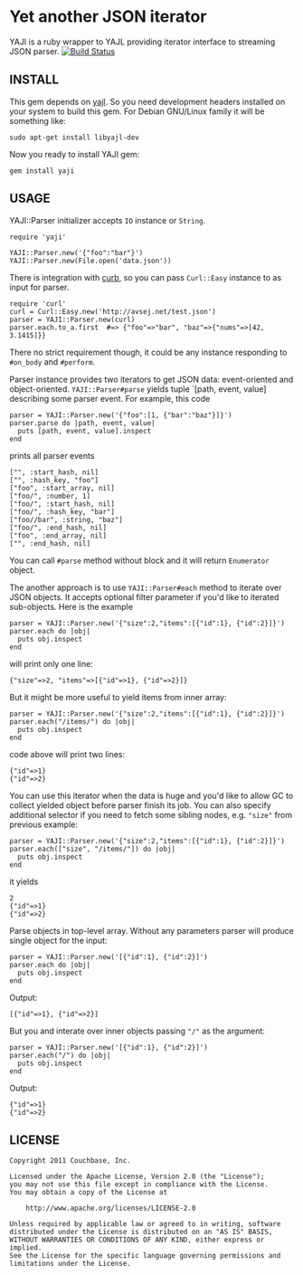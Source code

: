 Yet another JSON iterator
=========================

YAJI is a ruby wrapper to YAJL providing iterator interface to streaming JSON parser.
[![Build Status](https://secure.travis-ci.org/avsej/yaji.png)](http://travis-ci.org/avsej/yaji)

INSTALL
-------

This gem depends on [yajl][1]. So you need development headers installed
on your system to build this gem. For Debian GNU/Linux family it will be something like:

    sudo apt-get install libyajl-dev

Now you ready to install YAJI gem:

    gem install yaji

USAGE
-----

YAJI::Parser initializer accepts `IO` instance or `String`.

    require 'yaji'

    YAJI::Parser.new('{"foo":"bar"}')
    YAJI::Parser.new(File.open('data.json'))

There is integration with [curb][2], so you can pass `Curl::Easy` instance to
as input for parser.

    require 'curl'
    curl = Curl::Easy.new('http://avsej.net/test.json')
    parser = YAJI::Parser.new(curl)
    parser.each.to_a.first  #=> {"foo"=>"bar", "baz"=>{"nums"=>[42, 3.1415]}}

There no strict requirement though, it could be any instance responding
to `#on_body` and `#perform`.

Parser instance provides two iterators to get JSON data: event-oriented
and object-oriented. `YAJI::Parser#parse` yields tuple `[path, event,
value] describing some parser event. For example, this code

    parser = YAJI::Parser.new('{"foo":[1, {"bar":"baz"}]}')
    parser.parse do |path, event, value|
      puts [path, event, value].inspect
    end

prints all parser events

    ["", :start_hash, nil]
    ["", :hash_key, "foo"]
    ["foo", :start_array, nil]
    ["foo/", :number, 1]
    ["foo/", :start_hash, nil]
    ["foo/", :hash_key, "bar"]
    ["foo//bar", :string, "baz"]
    ["foo/", :end_hash, nil]
    ["foo", :end_array, nil]
    ["", :end_hash, nil]

You can call `#parse` method without block and it will return
`Enumerator` object.

The another approach is to use `YAJI::Parser#each` method to iterate
over JSON objects. It accepts optional filter parameter if you'd like to
iterated sub-objects. Here is the example

    parser = YAJI::Parser.new('{"size":2,"items":[{"id":1}, {"id":2}]}')
    parser.each do |obj|
      puts obj.inspect
    end

will print only one line:

    {"size"=>2, "items"=>[{"id"=>1}, {"id"=>2}]}

But it might be more useful to yield items from inner array:

    parser = YAJI::Parser.new('{"size":2,"items":[{"id":1}, {"id":2}]}')
    parser.each("/items/") do |obj|
      puts obj.inspect
    end

code above will print two lines:

    {"id"=>1}
    {"id"=>2}

You can use this iterator when the data is huge and you'd like to allow
GC to collect yielded object before parser finish its job. You can also
specify additional selector if you need to fetch some sibling nodes,
e.g. `"size"` from previous example:

    parser = YAJI::Parser.new('{"size":2,"items":[{"id":1}, {"id":2}]}')
    parser.each(["size", "/items/"]) do |obj|
      puts obj.inspect
    end

it yields

    2
    {"id"=>1}
    {"id"=>2}

Parse objects in top-level array. Without any parameters parser will
produce single object for the input:

    parser = YAJI::Parser.new('[{"id":1}, {"id":2}]')
    parser.each do |obj|
      puts obj.inspect
    end

Output:

    [{"id"=>1}, {"id"=>2}]

But you and interate over inner objects passing `"/"` as the argument:

    parser = YAJI::Parser.new('[{"id":1}, {"id":2}]')
    parser.each("/") do |obj|
      puts obj.inspect
    end

Output:

    {"id"=>1}
    {"id"=>2}

LICENSE
-------

    Copyright 2011 Couchbase, Inc.

    Licensed under the Apache License, Version 2.0 (the "License");
    you may not use this file except in compliance with the License.
    You may obtain a copy of the License at

        http://www.apache.org/licenses/LICENSE-2.0

    Unless required by applicable law or agreed to in writing, software
    distributed under the License is distributed on an "AS IS" BASIS,
    WITHOUT WARRANTIES OR CONDITIONS OF ANY KIND, either express or implied.
    See the License for the specific language governing permissions and
    limitations under the License.

[1]: http://lloyd.github.com/yajl/
[2]: https://rubygems.org/gems/curb/
